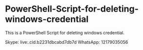 # PowerShell-Script-for-deleting-windows-credential
This is a PowerShell Script for deleting windows credential.

Skype: live:.cid.b2231dbcabd7db7d
WhatsApp: 12179035056
